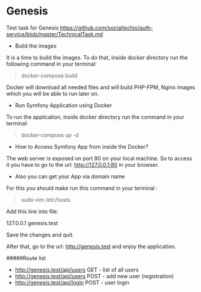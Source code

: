 # Genesis
Test task for Genesis 
https://github.com/socialtechio/auth-service/blob/master/TechnicalTask.md

* Build the images

It is a time to build the images. To do that, inside docker directory run the following command in your terminal:

> docker-compose build
 
Docker will download all needed files and will build PHP-FPM, Nginx images which you will be able to run later on.

* Run Symfony Application using Docker

To run the application, inside docker directory run the command in your terminal:

> docker-compose up -d


* How to Access Symfony App from inside the Docker?

The web server is exposed on port 80 on your local machine. 
So to access it you have to go to the url: http://127.0.0.1:80 in your browser.

* Also you can get your App via domain name

For this you should make run this command in your terminal :

> sudo vim /etc/hosts

Add this line into file:

127.0.0.1  genesis.test

Save the changes and quit.

After that, go to the url: http://genesis.test and enjoy the application.


#####Route list
* http://genesis.test/api/users    GET - list of all users
* http://genesis.test/api/users    POST - add new user (registration)
* http://genesis.test/api/login    POST - user login 
